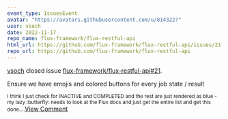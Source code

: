 ```yaml
---
event_type: IssuesEvent
avatar: "https://avatars.githubusercontent.com/u/814322?"
user: vsoch
date: 2022-11-17
repo_name: flux-framework/flux-restful-api
html_url: https://github.com/flux-framework/flux-restful-api/issues/21
repo_url: https://github.com/flux-framework/flux-restful-api
---
```


<a href='https://github.com/vsoch' target='_blank'>vsoch</a> closed issue <a href='https://github.com/flux-framework/flux-restful-api/issues/21' target='_blank'>flux-framework/flux-restful-api#21</a>.

<p>Ensure we have emojis and colored buttons for every job state / result</p><small>I think I just check for INACTIVE and COMPLETED and the rest are just rendered as blue - my lazy :butterfly: needs to look at the Flux docs and just get the entire list and get this done....</small><a href='https://github.com/flux-framework/flux-restful-api/issues/21' target='_blank'>View Comment</a>